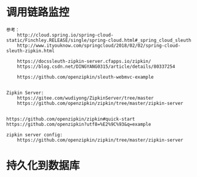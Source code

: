 
# 调用链路监控
    参考： 
        http://cloud.spring.io/spring-cloud-static/Finchley.RELEASE/single/spring-cloud.html#_spring_cloud_sleuth
        http://www.ityouknow.com/springcloud/2018/02/02/spring-cloud-sleuth-zipkin.html
        
        https://docssleuth-zipkin-server.cfapps.io/zipkin/
        https://blog.csdn.net/DINGYANG0315/article/details/80337254
        
        https://github.com/openzipkin/sleuth-webmvc-example
        
        
    Zipkin Server:
        https://gitee.com/wudiyong/ZipkinServer/tree/master
        https://github.com/openzipkin/zipkin/tree/master/zipkin-server
        
        
    https://github.com/openzipkin/zipkin#quick-start
    https://github.com/openzipkin?utf8=%E2%9C%93&q=example
    
    zipkin server config:
        https://github.com/openzipkin/zipkin/tree/master/zipkin-server
        

# 持久化到数据库
    























